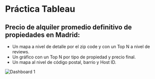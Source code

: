
# **Práctica Tableau**
 ## Precio de alquiler promedio definitivo de propiedades en Madrid:
 - Un mapa a nivel de detalle por el zip code y con un Top N a nivel de reviews.
 - Un gráfico con un Top N por tipo de propiedad y precio final.
 - Un mapa al nivel de código postal, barrio y Host ID.
 
 ![Dashboard 1](https://user-images.githubusercontent.com/88739373/210589252-97ad374b-5f55-4bad-a7a0-f83666810c7d.png)
